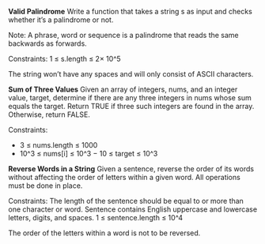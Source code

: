 **Valid Palindrome**
Write a function that takes a string s as input and checks whether it’s a palindrome or not.

Note: A phrase, word or sequence is a palindrome that reads the same backwards as forwards.

Constraints:
1 ≤ s.length ≤ 2× 10^5
 
The string won’t have any spaces and will only consist of ASCII characters.


**Sum of Three Values**
Given an array of integers, nums, and an integer value, target, determine if there are any three integers in nums whose sum equals the target. Return TRUE if three such integers are found in the array. Otherwise, return FALSE.

Constraints:
 - 3 ≤ nums.length ≤ 1000
 - 10^3 ≤ nums[i] ≤ 10^3
 − 10  ≤ target ≤ 10^3


**Reverse Words in a String**
Given a sentence, reverse the order of its words without affecting the order of letters within a given word. All operations must be done in place.

Constraints:
The length of the sentence should be equal to or more than one character or word.
Sentence contains English uppercase and lowercase letters, digits, and spaces.
1 ≤ sentence.length ≤ 10^4
 
The order of the letters within a word is not to be reversed.
